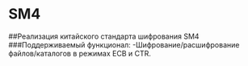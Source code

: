 # SM4
##Реализация китайского стандарта шифрования SM4
###Поддерживаемый функционал:
-Шифрование/расшифрование файлов/каталогов в режимах ECB и CTR.
